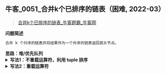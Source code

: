 ## 牛客_0051_合并k个已排序的链表（困难, 2022-03）
<!--
{
    "tags": ["堆"],
    "source": "牛客",
    "level": "困难",
    "number": "0051",
    "name": "合并k个已排序的链表",
    "companies": []
}
-->

> [合并k个已排序的链表_牛客题霸_牛客网](https://www.nowcoder.com/practice/65cfde9e5b9b4cf2b6bafa5f3ef33fa6)

<summary><b>问题简述</b></summary>

```txt
合并 k 个升序的链表并将结果作为一个升序的链表返回其头节点。
```

<!-- 
<details><summary><b>详细描述</b></summary>

```txt
```

</details>
-->


<!-- <div align="center"><img src="../../../_assets/xxx.png" height="300" /></div> -->

<summary><b>思路：堆/优先队列</b></summary>

<details><summary><b>写法1：不重载运算符，利用 tuple 排序</b></summary>

```python
class Solution:
    def mergeKLists(self , lists: List[ListNode]) -> ListNode:
        
        import heapq
        
        h = []
        cnt = 0  # 一个自增变量，避免直接对 node 排序
        
        # init
        for node in lists:
            if node:
                heapq.heappush(h, (node.val, cnt, node))
                cnt += 1
        
        cur = dummy = ListNode(0)
        while h:
            _, _, node = heapq.heappop(h)
            cur.next = node
            cur = cur.next
            if node.next:
                node = node.next
                heapq.heappush(h, (node.val, cnt, node))
                cnt += 1
        
        return dummy.next
```

</details>


<details><summary><b>写法2：重载运算符</b></summary>

```python
class Solution:
    def mergeKLists(self , lists: List[ListNode]) -> ListNode:
        
        import heapq
        
        h = []
        cnt = 0
        
        # 重载运算符
        def lt(a, b):
            return a.val < b.val
        ListNode.__lt__ = lt

        # 下面的写法也可以，但是不推荐，因为 lambda 表达式是不支持序列化的
        # ListNode.__lt__ = lambda a, b: a.val < b.val
        
        # init
        for node in lists:
            if node:
                heapq.heappush(h, node)
        
        cur = dummy = ListNode(0)
        while h:
            node = heapq.heappop(h)
            cur.next = node
            cur = cur.next
            if node.next:
                node = node.next
                heapq.heappush(h, node)
        
        return dummy.next
```

</details>

